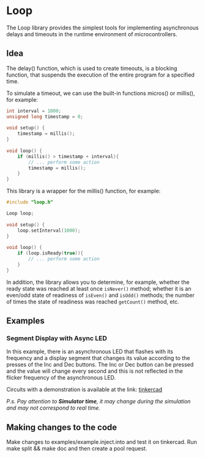 # Loop

The Loop library provides the simplest tools for implementing asynchronous delays and timeouts in the runtime environment of microcontrollers.

## Idea

The delay() function, which is used to create timeouts, is a blocking function, that suspends the execution of the entire program for a specified time.

To simulate a timeout, we can use the built-in functions micros() or millis(), for example:

```cpp
int interval = 1000;
unsigned long timestamp = 0;
 
void setup() {
    timestamp = millis();
}
 
void loop() {
    if (millis() > timestamp + interval){
        // ... perform some action
        timestamp = millis();
    }
}
```

This library is a wrapper for the millis() function, for example:

```cpp
#include "loop.h"

Loop loop;
 
void setup() {
    loop.setInterval(1000);
}
 
void loop() {
    if (loop.isReady(true)){
        // ... perform some action
    }
}
```

In addition, the library allows you to determine, for example, whether the ready state was reached at least once `isNever()` method; whether it is an even/odd state of readiness of `isEven()` and `isOdd()` methods; the number of times the state of readiness was reached `getCount()` method, etc.

## Examples

### Segment Display with Async LED

In this example, there is an asynchronous LED that flashes with its frequency and a display segment that changes its value according to the presses of the Inc and Dec buttons. The Inc or Dec button can be pressed and the value will change every second and this is not reflected in the flicker frequency of the asynchronous LED.

Circuits with a demonstration is available at the link: [tinkercad](https://www.tinkercad.com/things/e4hsA8Pp3fF-segment-display-with-async-led)

*P.s. Pay attention to **Simulator time**, it may change during the simulation and may not correspond to real time.*


## Making changes to the code

Make changes to examples/example.inject.into and test it on tinkercad. Run make split && make doc and then create a pool request.